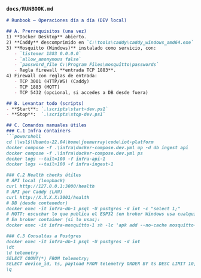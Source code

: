 
### `docs/RUNBOOK.md`

```md
# Runbook – Operaciones día a día (DEV local)

## A. Prerrequisitos (una vez)
1) **Docker Desktop** abierto.
2) **Caddy** descomprimido en `C:\tools\caddy\caddy_windows_amd64.exe`.
3) **Mosquitto (Windows)** instalado como servicio, con:
   - `listener 1883 0.0.0.0`
   - `allow_anonymous false`
   - `password_file C:\Program Files\mosquitto\passwords`
   - Regla firewall **entrada TCP 1883**.
4) Firewall con reglas de entrada:
   - TCP 3001 (HTTP/WS) (Caddy)
   - TCP 1883 (MQTT)
   - TCP 5432 (opcional, si accedes a DB desde fuera)

## B. Levantar todo (scripts)
- **Start**: `.\scripts\start-dev.ps1`
- **Stop**:  `.\scripts\stop-dev.ps1`

## C. Comandos manuales útiles
### C.1 Infra containers
```powershell
cd \\wsl$\Ubuntu-22.04\home\joemurray\code\iot-platform
docker compose -f .\infra\docker-compose.dev.yml up -d db ingest api
docker compose -f .\infra\docker-compose.dev.yml ps
docker logs --tail=100 -f infra-api-1
docker logs --tail=100 -f infra-ingest-1

### C.2 Health checks útiles
# API local (loopback)
curl http://127.0.0.1:3000/health
# API por Caddy (LAN)
curl http://X.X.X.X:3001/health
# DB (desde contenedor)
docker exec -it infra-db-1 psql -U postgres -d iot -c "select 1;"
# MQTT: escuchar lo que publica el ESP32 (en broker Windows usa cualquier cliente MQTT)
# En broker container (si lo usas):
docker exec -it infra-mosquitto-1 sh -lc 'apk add --no-cache mosquitto-clients >/dev/null 2>&1; mosquitto_sub -h 127.0.0.1 -t "#" -v -C 3 -W 5'

### C.3 Consultas a Postgres
docker exec -it infra-db-1 psql -U postgres -d iot
\dt
\d telemetry
SELECT COUNT(*) FROM telemetry;
SELECT device_id, ts, payload FROM telemetry ORDER BY ts DESC LIMIT 10;
\q
